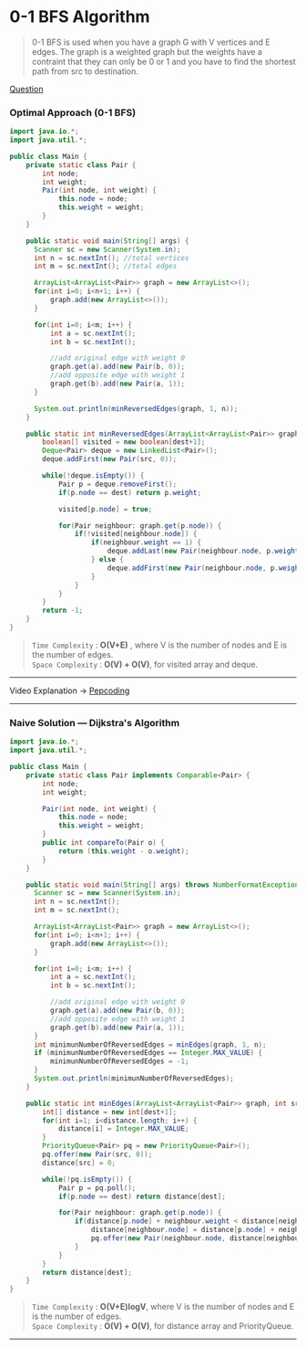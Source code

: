 # 0-1 BFS Algorithm
> 0-1 BFS is used when you have a graph G with V vertices and E edges. The graph is a weighted graph but the weights have a contraint that they can only be 0 or 1 and you have
> to find the shortest path from src to destination.             

[Question](https://www.pepcoding.com/resources/data-structures-and-algorithms-in-java-levelup/graphs/pepcoder-and-reversing-official/ojquestion)    
  
### Optimal Approach (0-1 BFS)  
```java
import java.io.*;
import java.util.*;

public class Main {
    private static class Pair {
        int node;
        int weight;
        Pair(int node, int weight) {
            this.node = node;
            this.weight = weight;
        }
    }

    public static void main(String[] args) {
      Scanner sc = new Scanner(System.in);
      int n = sc.nextInt(); //total vertices
      int m = sc.nextInt(); //total edges

      ArrayList<ArrayList<Pair>> graph = new ArrayList<>();
      for(int i=0; i<n+1; i++) {
          graph.add(new ArrayList<>());
      }

      for(int i=0; i<m; i++) {
          int a = sc.nextInt();
          int b = sc.nextInt();

          //add original edge with weight 0
          graph.get(a).add(new Pair(b, 0));
          //add opposite edge with weight 1
          graph.get(b).add(new Pair(a, 1));
      }

      System.out.println(minReversedEdges(graph, 1, n));
    }

    public static int minReversedEdges(ArrayList<ArrayList<Pair>> graph, int src, int dest) {
        boolean[] visited = new boolean[dest+1];
        Deque<Pair> deque = new LinkedList<Pair>();
        deque.addFirst(new Pair(src, 0));

        while(!deque.isEmpty()) {
            Pair p = deque.removeFirst();
            if(p.node == dest) return p.weight;

            visited[p.node] = true;

            for(Pair neighbour: graph.get(p.node)) {
                if(!visited[neighbour.node]) {
                    if(neighbour.weight == 1) {
                        deque.addLast(new Pair(neighbour.node, p.weight+1));
                    } else {
                        deque.addFirst(new Pair(neighbour.node, p.weight+0));
                    }
                }
            }
        }
        return -1;
    }
}
```
> `Time Complexity` : **O(V+E)** , where V is the number of nodes and E is the number of edges.           
> `Space Complexity` : **O(V) + O(V)**, for visited array and deque.    
---
Video Explanation -> [Pepcoding](https://www.youtube.com/watch?v=Xqq7uELiYnE)
<hr>

### Naive Solution — Dijkstra's Algorithm
```java
import java.io.*;
import java.util.*;

public class Main {
    private static class Pair implements Comparable<Pair> {
        int node;
        int weight;

        Pair(int node, int weight) {
            this.node = node;
            this.weight = weight;
        }
        public int compareTo(Pair o) {
            return (this.weight - o.weight);
        }
    }

    public static void main(String[] args) throws NumberFormatException, IOException{
      Scanner sc = new Scanner(System.in);
      int n = sc.nextInt();
      int m = sc.nextInt();

      ArrayList<ArrayList<Pair>> graph = new ArrayList<>();
      for(int i=0; i<n+1; i++) {
          graph.add(new ArrayList<>());
      }

      for(int i=0; i<m; i++) {
          int a = sc.nextInt();
          int b = sc.nextInt();

          //add original edge with weight 0
          graph.get(a).add(new Pair(b, 0));
          //add opposite edge with weight 1
          graph.get(b).add(new Pair(a, 1));
      }
      int minimunNumberOfReversedEdges = minEdges(graph, 1, n);
      if (minimunNumberOfReversedEdges == Integer.MAX_VALUE) {
          minimunNumberOfReversedEdges = -1;
      }
      System.out.println(minimunNumberOfReversedEdges);
    }

    public static int minEdges(ArrayList<ArrayList<Pair>> graph, int src, int dest) {
        int[] distance = new int[dest+1];
        for(int i=1; i<distance.length; i++) {
            distance[i] = Integer.MAX_VALUE;
        }
        PriorityQueue<Pair> pq = new PriorityQueue<Pair>();
        pq.offer(new Pair(src, 0));
        distance[src] = 0;

        while(!pq.isEmpty()) {
            Pair p = pq.poll();
            if(p.node == dest) return distance[dest];

            for(Pair neighbour: graph.get(p.node)) {
                if(distance[p.node] + neighbour.weight < distance[neighbour.node]) {
                    distance[neighbour.node] = distance[p.node] + neighbour.weight;
                    pq.offer(new Pair(neighbour.node, distance[neighbour.node]));
                }
            }
        }
        return distance[dest];
    }
}
```
> `Time Complexity` : **O(V+E)logV**, where V is the number of nodes and E is the number of edges.           
> `Space Complexity` : **O(V) + O(V)**, for distance array and PriorityQueue.    
---
